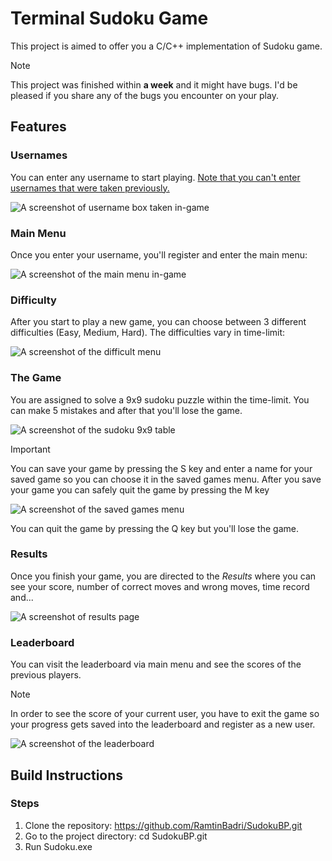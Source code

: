 # Terminal Sudoku Game
This project is aimed to offer you a C/C++ implementation of Sudoku game. 
> [!NOTE]
> This project was finished within **a week** and it might have bugs. I'd be pleased if you share any of the bugs you encounter on your play.
## Features
### Usernames  
You can enter any username to start playing. <ins>Note that you can't enter usernames that were taken previously.</ins>


![A screenshot of username box taken in-game](https://github.com/user-attachments/assets/d9196330-ed7d-4ae1-bb73-eb3ab4d6090a)


### Main Menu  
Once you enter your username, you'll register and enter the main menu:


![A screenshot of the main menu in-game](https://github.com/user-attachments/assets/23e4a319-5004-4c5f-9a66-bcb5f72601ac)


### Difficulty  
After you start to play a new game, you can choose between 3 different difficulties (Easy, Medium, Hard). The difficulties vary in time-limit:


![A screenshot of the difficult menu](https://github.com/user-attachments/assets/8c4221a0-17df-44a4-a522-1e7dc1af0e4d)


### The Game  
You are assigned to solve a 9x9 sudoku puzzle within the time-limit. You can make 5 mistakes and after that you'll lose the game.


![A screenshot of the sudoku 9x9 table](https://github.com/user-attachments/assets/686571d6-5524-4fd3-913e-4d5b08aa4a57)


> [!IMPORTANT]
> You can save your game by pressing the S key and enter a name for your saved game so you can choose it in the saved games menu. After you save your game you can safely quit the game by pressing the M key
>
> 
> ![A screenshot of the saved games menu](https://github.com/user-attachments/assets/17804c1c-1dac-4dc0-bebd-3b8adea5ab94)


You can quit the game by pressing the Q key but you'll lose the game.

### Results  
Once you finish your game, you are directed to the *Results* where you can see your score, number of correct moves and wrong moves, time record and...


![A screenshot of results page](https://github.com/user-attachments/assets/39f8094c-fc32-4029-8f74-7dadf1896ab3)


### Leaderboard  
You can visit the leaderboard via main menu and see the scores of the previous players.
> [!NOTE]
> In order to see the score of your current user, you have to exit the game so your progress gets saved into the leaderboard and register as a new user.


![A screenshot of the leaderboard](https://github.com/user-attachments/assets/7d38b466-9593-49aa-9be9-bc3500409184)

## Build Instructions
### Steps
1. Clone the repository: https://github.com/RamtinBadri/SudokuBP.git
2. Go to the project directory: cd SudokuBP.git
3. Run Sudoku.exe
